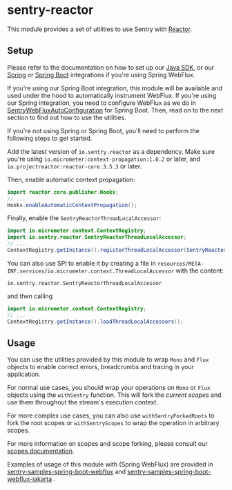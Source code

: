 # sentry-reactor

This module provides a set of utilities to use Sentry with [Reactor](https://projectreactor.io/).

## Setup

Please refer to the documentation on how to set up our [Java SDK](https://docs.sentry.io/platforms/java/),
or our [Spring](https://docs.sentry.io/platforms/java/guides/spring/) 
or [Spring Boot](https://docs.sentry.io/platforms/java/guides/spring-boot/) integrations if you're using Spring WebFlux.

If you're using our Spring Boot integration, this module will be available and used under the hood to automatically instrument WebFlux.
If you're using our Spring integration, you need to configure WebFlux as we do in [SentryWebFluxAutoConfiguration](https://github.com/getsentry/sentry-java/blob/a5098280b52aec28c71c150e286b5c937767634d/sentry-spring-boot-jakarta/src/main/java/io/sentry/spring/boot/jakarta/SentryWebfluxAutoConfiguration.java) for Spring Boot.
Then, read on to the next section to find out how to use the utilities.

If you're not using Spring or Spring Boot, you'll need to perform the following steps to get started.

Add the latest version of `io.sentry.reactor` as a dependency. 
Make sure you're using `io.micrometer:context-propagation:1.0.2` or later, and `io.projectreactor:reactor-core:3.5.3` or later.

Then, enable automatic context propagation:
```java
import reactor.core.publisher.Hooks;
// ...
Hooks.enableAutomaticContextPropagation();
```

Finally, enable the `SentryReactorThreadLocalAccessor`:
```java
import io.micrometer.context.ContextRegistry;
import io.sentry.reactor.SentryReactorThreadLocalAccessor;
// ...
ContextRegistry.getInstance().registerThreadLocalAccessor(SentryReactorThreadLocalAccessor());
```

You can also use SPI to enable it by creating a file in `resources/META-INF.services/io.micrometer.context.ThreadLocalAccessor` with the content:
```
io.sentry.reactor.SentryReactorThreadLocalAccessor
```
and then calling
```java
import io.micrometer.context.ContextRegistry;
// ...
ContextRegistry.getInstance().loadThreadLocalAccessors();
```

## Usage

You can use the utilities provided by this module to wrap `Mono` and `Flux` objects to enable correct errors, breadcrumbs and tracing in your application.

For normal use cases, you should wrap your operations on `Mono` or `Flux` objects using the `withSentry` function.
This will fork the *current scopes* and use them throughout the stream's execution context.

For more complex use cases, you can also use `withSentryForkedRoots` to fork the root scopes or `withSentryScopes` to wrap the operation in arbitrary scopes.

For more information on scopes and scope forking, please consult our [scopes documentation](https://docs.sentry.io/platforms/java/enriching-events/scopes).

Examples of usage of this module with (Spring WebFlux) are provided in 
[sentry-samples-spring-boot-webflux](https://github.com/getsentry/sentry-java/tree/main/sentry-samples/sentry-samples-spring-boot-webflux)
and
[sentry-samples-spring-boot-webflux-jakarta](https://github.com/getsentry/sentry-java/tree/main/sentry-samples/sentry-samples-spring-boot-webflux-jakarta)
.
